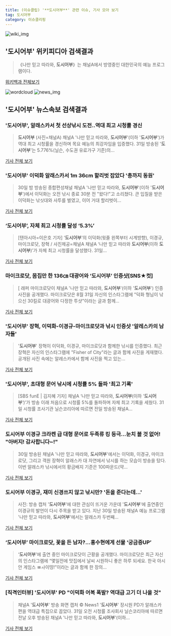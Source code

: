 ```yaml
---
title: (이슈클립) '**도시어부**' 관련 이슈, 기사 모아 보기
tag: 도시어부
category: 이슈클리핑
---
```

![wiki_img](https://user-images.githubusercontent.com/42597476/44503234-41136a80-a6d0-11e8-9071-6fc6418eafe4.png)
## **'**도시어부**'** 위키피디아 검색결과
>《나만 믿고 따라와, **도시어부**》는 채널A에서 방영중인 대한민국의 예능 프로그램이다.

<a href="https://ko.wikipedia.org/wiki/도시어부" target="_blank">위키백과 전체보기</a>

![wordcloud](https://s3.ap-northeast-2.amazonaws.com/lyrics101-wordcloud/2018-08-31-1535680410.png)
![news_img](https://user-images.githubusercontent.com/42597476/44507050-1206f400-a6e4-11e8-8d98-7ffbfebb353f.png)
## **'**도시어부**'** 뉴스속보 검색결과
### '**도시어부**', 알래스카서 첫 선상낚시 도전..역대 최고 시청률 경신

>**도시어부** (사진=채널A) 채널A '나만 믿고 따라와, **도시어부**'(이하 '**도시어부**')가 역대 최고 시청률을 경신하며 목요 예능의 최강자임을 입증했다. 31일 방송된 '**도시어부**'는 5.776%(닐슨, 수도권 유료가구 기준)의...

<a href="http://news.hankyung.com/article/201808317048I" target="_blank">기사 전체 보기</a>

### '**도시어부**' 이덕화 알래스카서 1m 36cm 할리벗 잡았다 '총까지 동원'

>30일 밤 방송된 종합편성채널 채널A '나만 믿고 따라와, **도시어부**'(이하 '**도시어부**')에서 이덕화는 오전 낚시 종료 30분 전 "왔다!"고 소리쳤다. 큰 입질을 받은 이덕화는 낚싯대와 사투를 벌였고, 이어 거대 할리벗이...

<a href="http://www.mydaily.co.kr/new_yk/html/read.php?newsid=201808310006541652&ext=na" target="_blank">기사 전체 보기</a>

### ‘**도시어부**’, 자체 최고 시청률 달성 ‘5.3%’

>[텐아시아=이은호 기자] ‘**도시어부**’의 이덕화(윗줄 왼쪽부터 시계방향), 이경규, 마이크로닷, 장혁 / 사진제공=채널A 채널A ‘나만 믿고 따라와 **도시어부**(이하 **도시어부**)’가 자체 최고 시청률을 달성했다. 31일...

<a href="http://www.tenasia.co.kr/archives/1558623" target="_blank">기사 전체 보기</a>

### 마이크로닷, 몸집만 한 136㎝ 대광어와 ‘**도시어부**’ 인증샷[SNS★컷]

>[ 래퍼 마이크로닷이 채널A '나만 믿고 따라와, **도시어부**'(이하 '**도시어부**') 인증사진을 공개했다. 마이크로닷은 8월 31일 자신의 인스타그램에 "덕화 형님이 낚으신 30킬로 대광어와 다정한 투샷"이라는 글과 함께...

<a href="http://www.newsen.com/news_view.php?uid=201808310809091110" target="_blank">기사 전체 보기</a>

### '**도시어부**' 장혁, 이덕화-이경규-마이크로닷과 낚시 인증샷 '알레스카의 남자들'

>'**도시어부**' 장혁이 이덕화, 이경규, 마이크로닷과 함께한 낚시를 인증했다. 최근 장혁은 자신의 인스타그램에 "Fisher of City"라는 글과 함께 사진을 게재했다. 공개된 사진 속에는 알레스카에서 함께 사진을 찍고 있는...

<a href="http://www.topstarnews.net/news/articleView.html?idxno=474213" target="_blank">기사 전체 보기</a>

### '**도시어부**', 초대형 문어 낚시에 시청률 5% 돌파 '최고 기록'

>[SBS funE | 김지혜 기자] 채널A ‘나만 믿고 따라와, **도시어부**(이하 ’**도시어부**‘)’가 방송 이래 처음으로 시청률 5%를 돌파하며 자체 최고 기록을 세웠다.   31일 시청률 조사기관 닐슨코리아에 따르면 전일 방송된 채널A...

<a href="http://sbsfune.sbs.co.kr/news/news_content.jsp?article_id=E10009193305" target="_blank">기사 전체 보기</a>

### **도시어부** 이경규 크라켄 급 대형 문어로 두족류 킹 등극...눈치 볼 것 없어! "아버지! 감사합니다~!"

>30일 방송된 채널A '나만 믿고 따라와, **도시어부**'에서는 이덕화, 이경규, 마이크로닷, 그리고 객원 장혁이 알래스카 대 자연에서 낚시를 하는 모습이 방송을 탔다. 이번 알래스카 낚시에서의 황금배지 기준은 100파운드(약...

<a href="http://leaders.asiae.co.kr/news/articleView.html?idxno=73552" target="_blank">기사 전체 보기</a>

### **도시어부** 이경규, 재미 신경쓰지 않고 낚시만? '돈을 준다는데...'

>사진: 방송 캡처 '**도시어부**'에 대한 관심이 뜨거운 가운데 '**도시어부**'에 출연중인 이경규의 발언이 다시 주목을 받고 있다. 지난 30일 방송된 채널A 예능 프로그램 '나만 믿고 따라와, **도시어부**'에서는 알래스카 두번째...

<a href="http://www.gukjenews.com/news/articleView.html?idxno=983593" target="_blank">기사 전체 보기</a>

### ‘**도시어부**’ 마이크로닷, 꽃을 든 남자?…홍수현에게 선물 ‘궁금증UP’

>‘**도시어부**’에 출연 중인 마이크로닷이 근황을 공개했다. 마이크로닷은 최근 자신의 인스타그램에 “몇일전에 맛집에서 날씨 시원하니 좋은 하루 되세요. 한국 아시안 게임스 ㅃㅘ이띵!”이라는 글과 함께 한 장의...

<a href="http://daily.hankooki.com/lpage/entv/201808/dh20180831090145139020.htm" target="_blank">기사 전체 보기</a>

### [직격인터뷰] '**도시어부**' PD "이덕화 어복 폭발? 역대급 고기 더 나올 것"

>채널A '**도시어부**' 방송 화면 캡처 © News1 '**도시어부**' 장시원 PD가 알래스카 편을 역대급 특집으로 꼽았다. 31일 오전 시청률 조사회사 닐슨코리아에 따르면 전날 오후 방송된 채널A '나만 믿고 따라와, **도시어부**'(이하...

<a href="http://news1.kr/articles/?3413701" target="_blank">기사 전체 보기</a>


